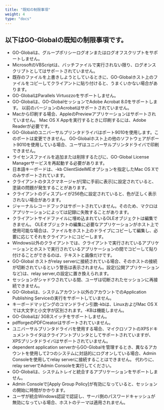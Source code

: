 ```yaml
---
title: "既知の制限事項"
weight: 4
type: "docs"
---
```


## 以下はGO-Globalの既知の制限事項です。

* GO-Globalは、グループポリシーログオンまたはログオフスクリプトをサポートしません。
* MicrosoftのVBScriptは、バッチファイルで実行されない限り、ログオンスクリプトとしてはサポートされていません。
* 既存のファイルを上書きしようとしているときに、GO-Globalホスト上のファイルをコピーしてクライアントに貼り付けると、うまくいかない場合があります。
* GO-GlobalはParallels Virtuozzoをサポートしません。
* GO-Globalは、GO-GlobalセッションでAdobe Acrobat 8.0をサポートします。 以前のバージョンのAcrobatはサポートされていません。
* Macから印刷する場合、AppleのPreviewアプリケーションはサポートされていません。 Mac OS X Appを実行するときに印刷するには、Adobe Readerが必要です。
* GO-Globalのユニバーサルプリンタドライバはポート9010を使用します。このポートは変更できません。 GO-Globalホスト上の他のソフトウェアがポート9010を使用している場合、ユーザはユニバーサルプリンタドライバで印刷できません。
* ライセンスファイルを追加または削除するたびに、GO-Global License Managerサービスを再起動する必要があります。
* 日本語キーボードは、-kb ClientSideIMEオプションを指定したMac OS Xでのみサポートされています。
* クライアントのタスクマネージャが[常に手前に表示]に設定されていると、塗装の問題が発生することがあります。
* クライアントのディスプレイが256色に設定されていると、色が正しく表示されない場合があります。
* ジャーナルレコードフックはサポートされていません。そのため、マクロはアプリケーションによっては記録に失敗することがあります。
* クライアントサイドファイルに埋め込まれているOLEオブジェクトは編集できません。 OLEオブジェクトの編集に必要なアプリケーションがホスト上で使用可能な場合は、ファイルをホスト上のドライブにコピーして編集し、必要に応じてそれをクライアントにコピーします。
* Windows以外のクライアントでは、クライアントで実行されているアプリケーションとホストで実行されているアプリケーションの間でコピーして貼り付けることができるのは、テキストと画像だけです。
* GO-Global ホストがrelay serverに接続されている場合、そのホストの接続が切断されているという警告は表示されません。設定(公開アプリケーションなど)は、relay server,の設定に置き換えられます。
* セッションがシャドウされている間、ユーザは切断されたセッションに再接続できません。
* GO-Globalは、システムアカウント以外のアカウントでのApplication Publishing Serviceの実行をサポートしていません。
* キーボードマッピングのコマンドライン引数-kbは、LinuxおよびMac OS Xでは大文字と小文字が区別されます。-KBは機能しません。
* GO-Globalは/ 3GBスイッチをサポートしません。
* pdfforgeのPDFCreatorはサポートされていません。
* ユニバーサルプリンタドライバを使用する場合、マイクロソフトのXPSドキュメントライタはクライアントプリンタとしてサポートされていますが、XPSプリンタドライバはサポートされていません。
* dependent application serverからGO-Globalを管理するとき、異なるアカウントを使用して2つのシステムに対話的にログオンしている場合、Admin Consoleを使用してrelay serverに接続することはできません。 代わりに、relay serverでAdmin Consoleを実行してください。
* GO-Globalは、システムトレイと統合するアプリケーションをサポートしません。
* Admin Consoleで[Apply Group Policy]が有効になっていると、セッションの開始に時間がかかります。
* ユーザが統合Windows認証で認証し、サーバ側のパスワードキャッシュが無効になっている場合、ホストのテーマは適用されません。